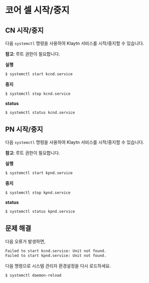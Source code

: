# 코어 셀 시작/중지<a id="starting-stopping-core-cell"></a>

## CN 시작/중지  <a id="cn-start-stop"></a>

다음 `systemctl` 명령을 사용하여 Klaytn 서비스를 시작/중지할 수 있습니다.

**참고**: 루트 권한이 필요합니다.

**실행**

```bash
$ systemctl start kcnd.service

```

**중지**

```bash
$ systemctl stop kcnd.service

```

**status**

```bash
$ systemctl status kcnd.service

```

## PN 시작/중지  <a id="pn-start-stop"></a>

다음 `systemctl` 명령을 사용하여 Klaytn 서비스를 시작/중지할 수 있습니다.

**참고**: 루트 권한이 필요합니다.

**실행**

```bash
$ systemctl start kpnd.service

```

**중지**

```bash
$ systemctl stop kpnd.service

```

**status**

```bash
$ systemctl status kpnd.service

```

## 문제 해결 <a id="troubleshooting"></a>

다음 오류가 발생하면,

```bash
Failed to start kcnd.service: Unit not found.
Failed to start kpnd.service: Unit not found.
```

다음 명령으로 시스템 관리자 환경설정을 다시 로드하세요.

```bash
$ systemctl daemon-reload
```



